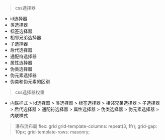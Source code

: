 > css选择器
- id选择器
- 类选择器
- 标签选择器
- 相邻兄弟选择器
- 子选择器
- 后代选择器
- 通配符选择器
- 属性选择器
- 伪类选择器
- 伪元素选择器
- 伪类和伪元素的区别

> css选择器权重
- 内联样式 > id选择器 > 类选择器 > 标签选择器 > 相邻兄弟选择器 > 子选择器 > 后代选择器 > 通配符选择器 > 属性选择器 > 伪类选择器 > 伪元素选择器 > 内联样式

> 瀑布流布局
flex: grid
grid-template-columns: repeat(3, 1fr);
grid-gap: 10px;
grid-template-rows: masonry;
